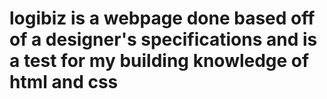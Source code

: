 # logibiz is a webpage done based off of a designer's specifications and is a test for my building knowledge of html and css
